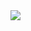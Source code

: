 


<img src="https://iconicfox.com.au/wp-content/uploads/2018/05/iconic-fox-atchetypes-sage-1.jpg">



